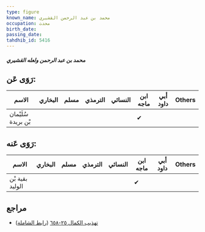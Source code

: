 ```yaml
---
type: figure
known_name: محمد بن عبد الرحمن القشيري
occupation: محدث
birth_date:
passing_date:
tahdhib_id: 5416
---
```

##### محمد بن عبد الرحمن ولعله القشيري

## رَوَى عَن:
| الاسم               | البخاري | مسلم | الترمذي | النسائي | ابن ماجه | أبي داود | Others |
| ------------------- | ------- | ---- | ------- | ------- | -------- | -------- | ------ |
| سُلَيْمان بْن بريدة |         |      |         |         | ✔        |          |        |
## رَوَى عَنه:
| الاسم           | البخاري | مسلم | الترمذي | النسائي | ابن ماجه | أبي داود | Others |
| --------------- | ------- | ---- | ------- | ------- | -------- | -------- | ------ |
| بقية بْن الوليد |         |      |         |         | ✔        |          |        |
## مراجع
- [تهذيب الكمال ٢٥-٦٥٨](obsidian://open?vault=Tahdhib-al-Kamal&file=Figures/٥٤١٦-محمد%20بن%20عبد%20الرحمن%20ولعله%20القشيري) ([رابط الشاملة](https://shamela.ws/book/3722/13751))